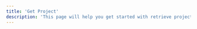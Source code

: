 ```yaml
---
title: 'Get Project'
description: 'This page will help you get started with retrieve project information.'
---
```


<API
	method="GET"
	url="/project/get"
	:query="query"
	:results="results"
/>

<script setup>
const query = {
	projectId: {
		type: 'long',
		description: 'project id'
	},
}
const results = {
	200: {
    "code": 200,
    "message": "Success",
    "data": {
        "description": "this project description",
        "created_at":"2024-04-22"
    },
    "date": "2024-05-17 16:04:53",
    "requestId": "71c3ddd6171593314607810011afb4",
    "success": true
	},
	400: {
		"code": 400,
		"data": null,
		"date": "",
		"message": "Illegal Parameter",
		"requestId": "",
		"success": false
	}
}
</script>
